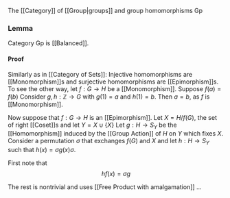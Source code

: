 The [[Category]] of [[Group|groups]] and group homomorphisms $\mathrm{Gp}$

### Lemma
Category $\mathrm{Gp}$ is [[Balanced]].
#### Proof
Similarly as in [[Category of Sets]]:
Injective homomorphisms are [[Monomorphism]]s
and surjective homomorphisms are [[Epimorphism]]s.
To see the other way, let $f:G\to H$ be a [[Monomorphism]].
Suppose $f(a)=f(b)$
Consider $g,h:\mathbb{Z}\to G$ with $g(1)=a$ and $h(1)=b$.
Then $a=b$, as $f$ is [[Monomorphism]].

Now suppose that $f:G\to H$ is an [[Epimorphism]].
Let $X=H /f(G)$, the set of right [[Coset]]s and let $Y=X\cup \{ X \}$
Let $g:H\to S_{Y}$ be the [[Homomorphism]] 
induced by the [[Group Action]] of $H$ on $Y$ which fixes $X$.
Consider a permutation $\sigma$ that exchanges $f(G)$ and $X$
and let $h:H\to S_{Y}$ such that $h(x)=\sigma g(x)\sigma$.

First note that 
$$
hf(x)=\sigma g
$$


The rest is nontrivial and uses [[Free Product with amalgamation]] ...

